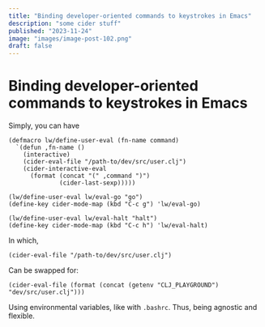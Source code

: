 ```yaml
---
title: "Binding developer-oriented commands to keystrokes in Emacs"
description: "some cider stuff"
published: "2023-11-24"
image: "images/image-post-102.png"
draft: false
---
```


# Binding developer-oriented commands to keystrokes in Emacs

Simply, you can have

```elisp
(defmacro lw/define-user-eval (fn-name command)
  `(defun ,fn-name ()
    (interactive)
    (cider-eval-file "/path-to/dev/src/user.clj")
    (cider-interactive-eval
      (format (concat "(" ,command ")")
              (cider-last-sexp)))))

(lw/define-user-eval lw/eval-go "go")
(define-key cider-mode-map (kbd "C-c g") 'lw/eval-go)

(lw/define-user-eval lw/eval-halt "halt")
(define-key cider-mode-map (kbd "C-c h") 'lw/eval-halt)
```

In which, 
```elisp
(cider-eval-file "/path-to/dev/src/user.clj")
```

Can be swapped for:

```elisp
(cider-eval-file (format (concat (getenv "CLJ_PLAYGROUND") "dev/src/user.clj")))
```

Using environmental variables, like with `.bashrc`. Thus, being agnostic and flexible.
